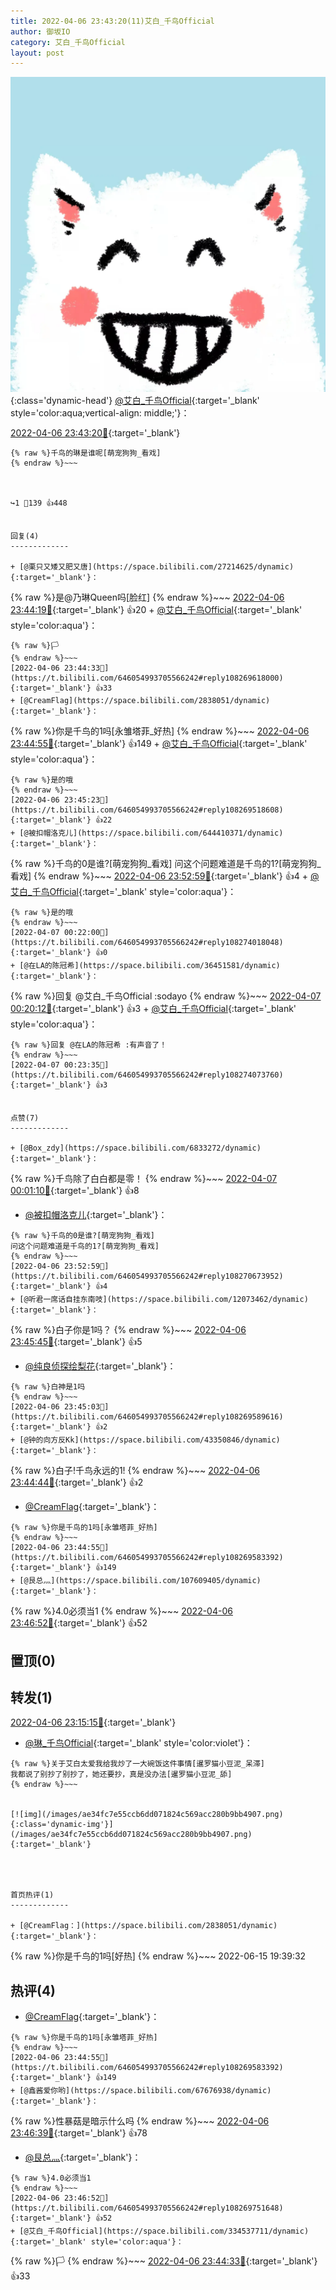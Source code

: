 ```yaml
---
title: 2022-04-06 23:43:20(11)艾白_千鸟Official
author: 御坂IO
category: 艾白_千鸟Official
layout: post
---
```


![img](/images/9ae8b9445fd0665cc014d9080156a45271be73c6.jpg){:class='dynamic-head'}
[@艾白_千鸟Official](https://space.bilibili.com/334537711/dynamic){:target='_blank' style='color:aqua;vertical-align: middle;'}：

[2022-04-06 23:43:20🔗](https://t.bilibili.com/646054993705566242){:target='_blank'}

~~~
{% raw %}千鸟的琳是谁呢[萌宠狗狗_看戏]
{% endraw %}~~~



↪️1 💬139 👍448


回复(4)
-------------

+ [@栗只又矮又肥又唐](https://space.bilibili.com/27214625/dynamic){:target='_blank'}：
~~~
{% raw %}是@乃琳Queen吗[脸红]
{% endraw %}~~~
[2022-04-06 23:44:19🔗](https://t.bilibili.com/646054993705566242#reply108269556208){:target='_blank'} 👍20
    + [@艾白_千鸟Official](https://space.bilibili.com/334537711/dynamic){:target='_blank' style='color:aqua'}：
~~~
{% raw %}🏳️
{% endraw %}~~~
[2022-04-06 23:44:33🔗](https://t.bilibili.com/646054993705566242#reply108269618000){:target='_blank'} 👍33
+ [@CreamFlag](https://space.bilibili.com/2838051/dynamic){:target='_blank'}：
~~~
{% raw %}你是千鸟的1吗[永雏塔菲_好热]
{% endraw %}~~~
[2022-04-06 23:44:55🔗](https://t.bilibili.com/646054993705566242#reply108269583392){:target='_blank'} 👍149
    + [@艾白_千鸟Official](https://space.bilibili.com/334537711/dynamic){:target='_blank' style='color:aqua'}：
~~~
{% raw %}是的哦
{% endraw %}~~~
[2022-04-06 23:45:23🔗](https://t.bilibili.com/646054993705566242#reply108269518608){:target='_blank'} 👍22
+ [@被扣帽洛克儿](https://space.bilibili.com/644410371/dynamic){:target='_blank'}：
~~~
{% raw %}千鸟的0是谁?[萌宠狗狗_看戏]
问这个问题难道是千鸟的1?[萌宠狗狗_看戏]
{% endraw %}~~~
[2022-04-06 23:52:59🔗](https://t.bilibili.com/646054993705566242#reply108270673952){:target='_blank'} 👍4
    + [@艾白_千鸟Official](https://space.bilibili.com/334537711/dynamic){:target='_blank' style='color:aqua'}：
~~~
{% raw %}是的哦
{% endraw %}~~~
[2022-04-07 00:22:00🔗](https://t.bilibili.com/646054993705566242#reply108274018048){:target='_blank'} 👍0
+ [@在LA的陈冠希](https://space.bilibili.com/36451581/dynamic){:target='_blank'}：
~~~
{% raw %}回复 @艾白_千鸟Official :sodayo
{% endraw %}~~~
[2022-04-07 00:20:12🔗](https://t.bilibili.com/646054993705566242#reply108273731040){:target='_blank'} 👍3
    + [@艾白_千鸟Official](https://space.bilibili.com/334537711/dynamic){:target='_blank' style='color:aqua'}：
~~~
{% raw %}回复 @在LA的陈冠希 :有声音了！
{% endraw %}~~~
[2022-04-07 00:23:35🔗](https://t.bilibili.com/646054993705566242#reply108274073760){:target='_blank'} 👍3


点赞(7)
-------------

+ [@Box_zdy](https://space.bilibili.com/6833272/dynamic){:target='_blank'}：
~~~
{% raw %}千鸟除了白白都是零！
{% endraw %}~~~
[2022-04-07 00:01:10🔗](https://t.bilibili.com/646054993705566242#reply108271682976){:target='_blank'} 👍8
+ [@被扣帽洛克儿](https://space.bilibili.com/644410371/dynamic){:target='_blank'}：
~~~
{% raw %}千鸟的0是谁?[萌宠狗狗_看戏]
问这个问题难道是千鸟的1?[萌宠狗狗_看戏]
{% endraw %}~~~
[2022-04-06 23:52:59🔗](https://t.bilibili.com/646054993705566242#reply108270673952){:target='_blank'} 👍4
+ [@听君一席话自挂东南吱](https://space.bilibili.com/12073462/dynamic){:target='_blank'}：
~~~
{% raw %}白子你是1吗？
{% endraw %}~~~
[2022-04-06 23:45:45🔗](https://t.bilibili.com/646054993705566242#reply108269667888){:target='_blank'} 👍5
+ [@纯良侦探绘梨花](https://space.bilibili.com/485082/dynamic){:target='_blank'}：
~~~
{% raw %}白神是1吗
{% endraw %}~~~
[2022-04-06 23:45:03🔗](https://t.bilibili.com/646054993705566242#reply108269589616){:target='_blank'} 👍2
+ [@钟的向方反Kk](https://space.bilibili.com/43350846/dynamic){:target='_blank'}：
~~~
{% raw %}白子!千鸟永远的1!
{% endraw %}~~~
[2022-04-06 23:44:44🔗](https://t.bilibili.com/646054993705566242#reply108269625120){:target='_blank'} 👍2
+ [@CreamFlag](https://space.bilibili.com/2838051/dynamic){:target='_blank'}：
~~~
{% raw %}你是千鸟的1吗[永雏塔菲_好热]
{% endraw %}~~~
[2022-04-06 23:44:55🔗](https://t.bilibili.com/646054993705566242#reply108269583392){:target='_blank'} 👍149
+ [@艮总灬](https://space.bilibili.com/107609405/dynamic){:target='_blank'}：
~~~
{% raw %}4.0必须当1
{% endraw %}~~~
[2022-04-06 23:46:52🔗](https://t.bilibili.com/646054993705566242#reply108269751648){:target='_blank'} 👍52


置顶(0)
-------------



转发(1)
-------------

[2022-04-06 23:15:15🔗](https://t.bilibili.com/646047756684623873){:target='_blank'}
+ [@琳_千鸟Official](https://space.bilibili.com/1620923329/dynamic){:target='_blank' style='color:violet'}：
~~~
{% raw %}关于艾白太爱我给我炒了一大碗饭这件事情[暹罗猫小豆泥_呆滞]
我都说了别抄了别抄了，她还要抄，真是没办法[暹罗猫小豆泥_舔]
{% endraw %}~~~


[![img](/images/ae34fc7e55ccb6dd071824c569acc280b9bb4907.png){:class='dynamic-img'}](/images/ae34fc7e55ccb6dd071824c569acc280b9bb4907.png){:target='_blank'}




首页热评(1)
-------------

+ [@CreamFlag：](https://space.bilibili.com/2838051/dynamic){:target='_blank'}：
~~~
{% raw %}你是千鸟的1吗[好热]
{% endraw %}~~~
2022-06-15 19:39:32


热评(4)
-------------

+ [@CreamFlag](https://space.bilibili.com/2838051/dynamic){:target='_blank'}：
~~~
{% raw %}你是千鸟的1吗[永雏塔菲_好热]
{% endraw %}~~~
[2022-04-06 23:44:55🔗](https://t.bilibili.com/646054993705566242#reply108269583392){:target='_blank'} 👍149
+ [@鑫酱爱你哟](https://space.bilibili.com/67676938/dynamic){:target='_blank'}：
~~~
{% raw %}性暴菇是暗示什么吗
{% endraw %}~~~
[2022-04-06 23:46:39🔗](https://t.bilibili.com/646054993705566242#reply108269810304){:target='_blank'} 👍78
+ [@艮总灬](https://space.bilibili.com/107609405/dynamic){:target='_blank'}：
~~~
{% raw %}4.0必须当1
{% endraw %}~~~
[2022-04-06 23:46:52🔗](https://t.bilibili.com/646054993705566242#reply108269751648){:target='_blank'} 👍52
+ [@艾白_千鸟Official](https://space.bilibili.com/334537711/dynamic){:target='_blank' style='color:aqua'}：
~~~
{% raw %}🏳️
{% endraw %}~~~
[2022-04-06 23:44:33🔗](https://t.bilibili.com/646054993705566242#reply108269618000){:target='_blank'} 👍33


